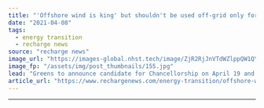 ```yaml
---
title: "'Offshore wind is king' but shouldn't be used off-grid only for hydrogen -  German Green MP"
date: "2021-04-08"
tags: 
  - energy transition
  - recharge news
source: "recharge news"
image_url: "https://images-global.nhst.tech/image/ZjR2RjJnVTdWZlppQW1QY2ttVnJzdGE5cTRtemFrUWFBSVNINUMvZ20xZz0=/nhst/binary/5e064503b13ba3cfbff13aad60c9703a"
image_fp: "/assets/img/post_thumbnails/155.jpg"
lead: "Greens to announce candidate for Chancellorship on April 19 and stand good chances to be part of Germany’s upcoming government"
article_url: "https://www.rechargenews.com/energy-transition/offshore-wind-is-king-but-shouldnt-be-used-off-grid-only-for-hydrogen-german-green-mp/2-1-992932"
---
```


---
